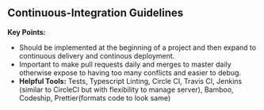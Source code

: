 ## Continuous-Integration Guidelines

**Key Points:**

- Should be implemented at the beginning of a project and then expand to continuous delivery and continous deployment.
- Important to make pull requests daily and merges to master daily otherwise expose to having too many conflicts and easier to debug.
- **Helpful Tools:** Tests, Typescript Linting, Circle CI, Travis CI, Jenkins (similar to CircleCI but with flexibility to manage server), Bamboo, Codeship, Prettier(formats code to look same)
